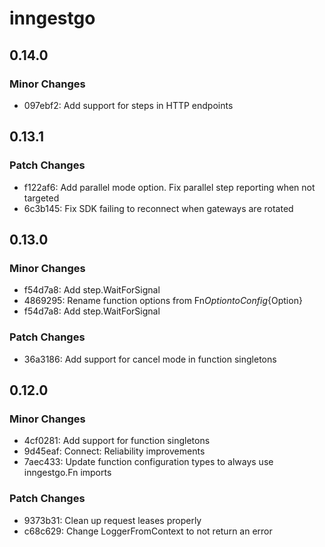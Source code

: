 # inngestgo

## 0.14.0

### Minor Changes

- 097ebf2: Add support for steps in HTTP endpoints

## 0.13.1

### Patch Changes

- f122af6: Add parallel mode option. Fix parallel step reporting when not targeted
- 6c3b145: Fix SDK failing to reconnect when gateways are rotated

## 0.13.0

### Minor Changes

- f54d7a8: Add step.WaitForSignal
- 4869295: Rename function options from Fn${Option} to Config${Option}
- f54d7a8: Add step.WaitForSignal

### Patch Changes

- 36a3186: Add support for cancel mode in function singletons

## 0.12.0

### Minor Changes

- 4cf0281: Add support for function singletons
- 9d45eaf: Connect: Reliability improvements
- 7aec433: Update function configuration types to always use inngestgo.Fn imports

### Patch Changes

- 9373b31: Clean up request leases properly
- c68c629: Change LoggerFromContext to not return an error
